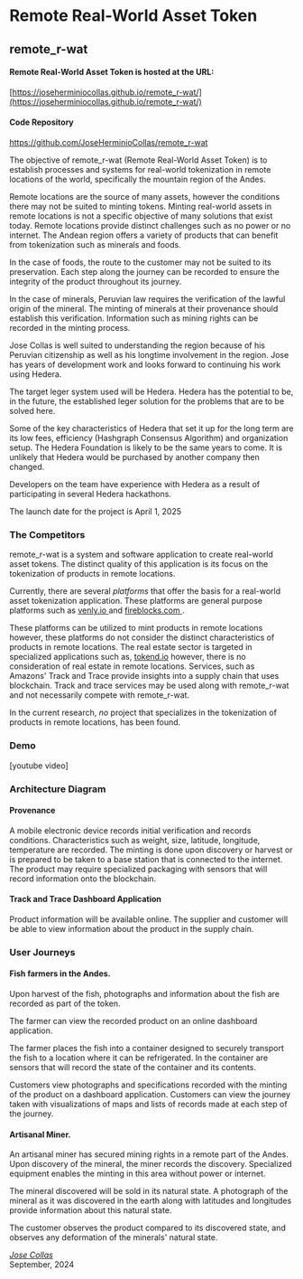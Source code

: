 <h1> Remote Real-World Asset Token</h1>

## remote_r-wat

#### Remote Real-World Asset Token is hosted at the URL:

[https://joseherminiocollas.github.io/remote_r-wat/](https://joseherminiocollas.github.io/remote_r-wat/)

#### Code Repository

<a href="https://github.com/JoseHerminioCollas/remote_r-wat">https://github.com/JoseHerminioCollas/remote_r-wat</a>

The objective of remote_r-wat (Remote Real-World Asset Token) is to establish processes and systems for real-world tokenization in remote locations of the world, specifically the mountain region of the Andes.

Remote locations are the source of many assets, however the conditions there may not be suited to minting tokens. Minting real-world assets in remote locations is not a specific objective of many solutions that exist today. Remote locations provide distinct challenges such as no power or no internet. The Andean region offers a variety of products that can benefit from tokenization such as minerals and foods.

In the case of foods, the route to the customer may not be suited to its preservation.
Each step along the journey can be recorded to ensure the integrity of the product throughout its journey.

In the case of minerals, Peruvian law requires the verification of the lawful origin of the mineral.
The minting of minerals at their provenance should establish this verification. Information such as mining rights can be recorded in the minting process.

Jose Collas is well suited to understanding the region because of his Peruvian citizenship as well as his longtime involvement in the region. Jose has years of development work and looks forward to continuing his work using Hedera.

The target leger system used will be Hedera. Hedera has the potential to be, in the future, the established leger solution for the problems that are to be solved here.

Some of the key characteristics of Hedera that set it up for the long term are its low fees, efficiency (Hashgraph Consensus Algorithm) and organization setup. The Hedera Foundation is likely to be the same years to come. It is unlikely that Hedera would be purchased by another company then changed. 

Developers on the team have experience with Hedera as a result of participating in several Hedera hackathons.

The launch date for the project is April 1, 2025

### The Competitors

remote_r-wat is a system and software application to create real-world asset tokens.
The distinct quality of this application is its focus on the tokenization of products in remote locations.

Currently, there are several <em>platforms</em> that offer the basis for a real-world asset tokenization application. These platforms are general purpose platforms such as <a href="https://www.venly.io"> venly.io </a> and <a href="https://www.fireblocks.com/"> fireblocks.com </a>.

These platforms can be utilized to mint products in remote locations however, these platforms do not consider the distinct characteristics of products in remote locations. The real estate sector is targeted in specialized applications such as, <a href="https://tokend.io">tokend.io</a> however, there is no consideration of real estate in remote locations. Services, such as Amazons' Track and Trace provide insights into a supply chain that uses blockchain. Track and trace services may be used along with  remote_r-wat and not necessarily compete with remote_r-wat. 

In the current research, <em>no</em> project that specializes in the tokenization of products in remote locations, has been found.

### Demo

[youtube video]

### Architecture Diagram

#### Provenance

A mobile electronic device records initial verification and records conditions.
Characteristics such as weight, size, latitude, longitude, temperature are recorded. The minting is done upon discovery or harvest or is prepared to be taken to a base station that is connected to the internet. The product may require specialized packaging with sensors that will record information onto the blockchain.

#### Track and Trace Dashboard Application

Product information will be available online.
The supplier and customer will be able to view information about the product in the supply chain.

### User Journeys

#### Fish farmers in the Andes.

Upon harvest of the fish, photographs and information about the fish are recorded as part of the token.

The farmer can view the recorded product on an online dashboard application.

The farmer places the fish into a container designed to securely transport the fish to a location where it can be refrigerated. In the container are sensors that will record the state of the container and its contents.

Customers view photographs and specifications recorded with the minting of the product on a dashboard application. Customers can view the journey taken with visualizations of maps and lists of records made at each step of the journey.

#### Artisanal Miner.

An artisanal miner has secured mining rights in a remote part of the Andes.
Upon discovery of the mineral, the miner records the discovery. Specialized equipment enables the minting in this area without power or internet.

The mineral discovered will be sold in its natural state. A photograph of the mineral as it was discovered in the earth along with latitudes and longitudes provide information about this natural state. 

The customer observes the product compared to its discovered state, and observes any deformation of the minerals' natural state.

<address>
<a rel="author" href="https://github.com/JoseHerminioCollas">
Jose Collas
</a>
</address>
<time datetime="2024-09-05" title="September, 2024">September, 2024</time>
